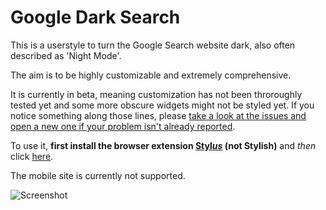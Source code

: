 # Google Dark Search

This is a userstyle to turn the Google Search website dark, also often described as 'Night Mode'.  

The aim is to be highly customizable and extremely comprehensive.

It is currently in beta, meaning customization has not been throroughly tested yet and some more obscure widgets might not be styled yet. If you notice something along those lines, please [take a look at the issues and open a new one if your problem isn't already reported](https://github.com/hyperfekt/google-dark/issues?utf8=%E2%9C%93&q=is%3Aissue).  

To use it, **first install the browser extension [Styl*us*](http://bit.ly/stylus-homepage) (not Stylish)** and *then* click [here](https://raw.githubusercontent.com/RaitaroH/google-dark/master/search/search.user.css).  

The mobile site is currently not supported.  

![Screenshot](https://raw.githubusercontent.com/hyperfekt/google-dark/master/search/search.jpg)
